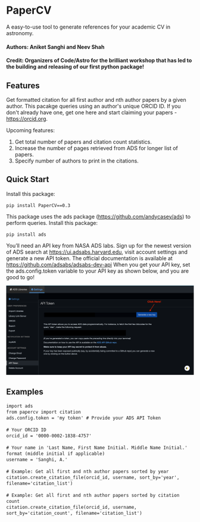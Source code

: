 # PaperCV
A easy-to-use tool to generate references for your academic CV in astronomy.
#### Authors: Aniket Sanghi and Neev Shah
#### Credit: Organizers of Code/Astro for the brilliant workshop that has led to the building and releasing of our first python package!

## Features
Get formatted citation for all first author and nth author papers by a given author. This pacakge queries using an author's unique ORCID ID. If you don't already have one, get one here and start claiming your papers - https://orcid.org.

Upcoming features:
1. Get total number of papers and citation count statistics.
2. Increase the number of pages retrieved from ADS for longer list of papers. 
3. Specify number of authors to print in the citations.

## Quick Start
Install this package:
   
    pip install PaperCV==0.3
    
This package uses the ads package (https://github.com/andycasey/ads) to perform queries. Install this package:

    pip install ads
                
You’ll need an API key from NASA ADS labs. Sign up for the newest version of ADS search at https://ui.adsabs.harvard.edu, visit account settings and generate a new API token. The official documentation is available at https://github.com/adsabs/adsabs-dev-api
When you get your API key, set the ads.config.token variable to your API key as shown below, and you are good to go!

![alt text](img.jpg?raw=true)

## Examples
        
    import ads
    from papercv import citation
    ads.config.token = 'my token' # Provide your ADS API Token
        
    # Your ORCID ID
    orcid_id = '0000-0002-1838-4757'
    
    # Your name in 'Last Name, First Name Initial. Middle Name Initial.' format (middle initial if applicable)
    username = 'Sanghi, A.' 
    
    # Example: Get all first and nth author papers sorted by year
    citation.create_citation_file(orcid_id, username, sort_by='year', filename='citation_list')
    
    # Example: Get all first and nth author papers sorted by citation count
    citation.create_citation_file(orcid_id, username, sort_by='citation_count', filename='citation_list')
   
   
